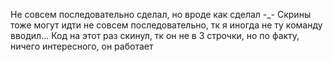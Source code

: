 Не совсем последовательно сделал, но вроде как сделал -_-
Скрины тоже могут идти не совсем последовательно, тк я иногда не ту команду вводил...
Код на этот раз скинул, тк он не в 3 строчки, но по факту, ничего интересного, он работает 
